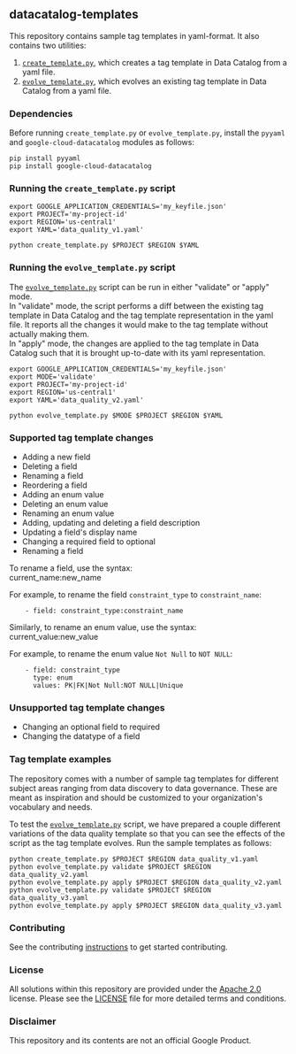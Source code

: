## datacatalog-templates

This repository contains sample tag templates in yaml-format. It also contains two utilities: 
1. [`create_template.py`](create_template.py), which creates a tag template in Data Catalog from a yaml file. 
2. [`evolve_template.py`](evolve_template.py), which evolves an existing tag template in Data Catalog from a yaml file.  


### Dependencies

Before running `create_template.py` or `evolve_template.py`, install the `pyyaml` and `google-cloud-datacatalog` modules as follows:

```
pip install pyyaml
pip install google-cloud-datacatalog
```

### Running the `create_template.py` script

```
export GOOGLE_APPLICATION_CREDENTIALS='my_keyfile.json'
export PROJECT='my-project-id'
export REGION='us-central1'
export YAML='data_quality_v1.yaml'

python create_template.py $PROJECT $REGION $YAML
```

### Running the `evolve_template.py` script

The [`evolve_template.py`](evolve_template.py) script can be run in either "validate" or "apply" mode. <br>
In "validate" mode, the script performs a diff between the existing tag template in Data Catalog and the tag template representation in the yaml file. It reports all the changes it would make to the tag template without actually making them. <br>
In "apply" mode, the changes are applied to the tag template in Data Catalog such that it is brought up-to-date with its yaml representation.<br> 

```
export GOOGLE_APPLICATION_CREDENTIALS='my_keyfile.json'
export MODE='validate'
export PROJECT='my-project-id'
export REGION='us-central1'
export YAML='data_quality_v2.yaml'

python evolve_template.py $MODE $PROJECT $REGION $YAML
```

### Supported tag template changes

- Adding a new field 
- Deleting a field
- Renaming a field 
- Reordering a field
- Adding an enum value
- Deleting an enum value
- Renaming an enum value
- Adding, updating and deleting a field description
- Updating a field's display name
- Changing a required field to optional
- Renaming a field

To rename a field, use the syntax:<br>
current_name:new_name<br>

For example, to rename the field `constraint_type` to `constraint_name`:<br>
```
    - field: constraint_type:constraint_name
```

Similarly, to rename an enum value, use the syntax:<br>
current_value:new_value<br>

For example, to rename the enum value `Not Null` to `NOT NULL`:<br>
```
    - field: constraint_type
      type: enum
      values: PK|FK|Not Null:NOT NULL|Unique
```

### Unsupported tag template changes

- Changing an optional field to required
- Changing the datatype of a field

### Tag template examples

The repository comes with a number of sample tag templates for different subject areas ranging from data discovery to data governance. These are meant as inspiration and should be customized to your organization's vocabulary and needs. 

To test the [`evolve_template.py`](evolve_template.py) script, we have prepared a couple different variations of the data quality template so that you can see the effects of the script as the tag template evolves. Run the sample templates as follows:

```
python create_template.py $PROJECT $REGION data_quality_v1.yaml
python evolve_template.py validate $PROJECT $REGION data_quality_v2.yaml 
python evolve_template.py apply $PROJECT $REGION data_quality_v2.yaml 
python evolve_template.py validate $PROJECT $REGION data_quality_v3.yaml 
python evolve_template.py apply $PROJECT $REGION data_quality_v3.yaml
```

### Contributing

See the contributing [instructions](/CONTRIBUTING.md) to get started
contributing.


### License

All solutions within this repository are provided under the
[Apache 2.0](https://www.apache.org/licenses/LICENSE-2.0) license. Please see
the [LICENSE](/LICENSE) file for more detailed terms and conditions.


### Disclaimer

This repository and its contents are not an official Google Product.
